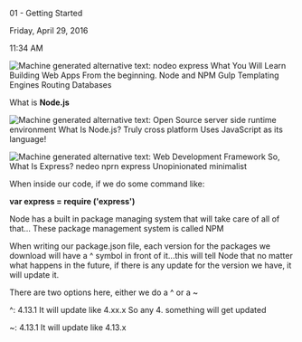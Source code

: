 01 - Getting Started

Friday, April 29, 2016

11:34 AM

![Machine generated alternative text: nodeo express What You Will Learn Building Web Apps From the beginning. Node and NPM Gulp Templating Engines Routing Databases ](000_01_-_Getting_Started_000.png)

What is **Node.js**

![Machine generated alternative text: Open Source server side runtime environment What Is Node.js? Truly cross platform Uses JavaScript as its language! ](000_01_-_Getting_Started_001.png)

![Machine generated alternative text: Web Development Framework So, What Is Express? nedeo nprn express Unopinionated minimalist ](000_01_-_Getting_Started_002.png)

When inside our code, if we do some command like:

**var express = require (\'express\')**

Node has a built in package managing system that will take care of all of that... These package management system is called NPM

When writing our package.json file, each version for the packages we download will have a \^ symbol in front of it...this will tell Node that no matter what happens in the future, if there is any update for the version we have, it will update it.

There are two options here, either we do a \^ or a \~

\^: 4.13.1 It will update like 4.xx.x So any 4. something will get updated

\~: 4.13.1 It will update like 4.13.x
